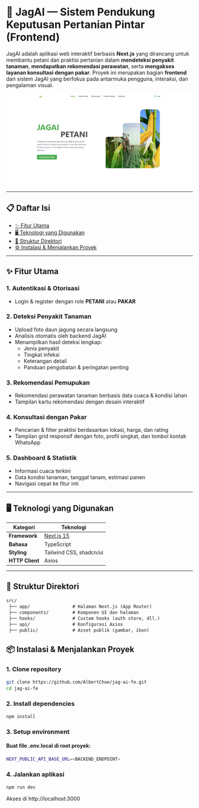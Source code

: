 # 🌱 JagAI — Sistem Pendukung Keputusan Pertanian Pintar (Frontend)

JagAI adalah aplikasi web interaktif berbasis **Next.js** yang dirancang untuk membantu petani dan praktisi pertanian dalam **mendeteksi penyakit tanaman**, **mendapatkan rekomendasi perawatan**, serta **mengakses layanan konsultasi dengan pakar**.
Proyek ini merupakan bagian **frontend** dari sistem JagAI yang berfokus pada antarmuka pengguna, interaksi, dan pengalaman visual.

![Home Page](readme-img/image.png)

---

## 📋 Daftar Isi

- [✨ Fitur Utama](#-fitur-utama)
- [🖥️ Teknologi yang Digunakan](#️-teknologi-yang-digunakan)
- [📂 Struktur Direktori](#-struktur-direktori)
- [⚙️ Instalasi & Menjalankan Proyek](#️-instalasi--menjalankan-proyek)

---

## ✨ Fitur Utama

### 1. **Autentikasi & Otorisasi**

- Login & register dengan role **PETANI** atau **PAKAR**

### 2. **Deteksi Penyakit Tanaman**

- Upload foto daun jagung secara langsung
- Analisis otomatis oleh backend JagAI
- Menampilkan hasil deteksi lengkap:
  - Jenis penyakit
  - Tingkat infeksi
  - Keterangan detail
  - Panduan pengobatan & peringatan penting

### 3. **Rekomendasi Pemupukan**

- Rekomendasi perawatan tanaman berbasis data cuaca & kondisi lahan
- Tampilan kartu rekomendasi dengan desain interaktif

### 4. **Konsultasi dengan Pakar**

- Pencarian & filter praktisi berdasarkan lokasi, harga, dan rating
- Tampilan grid responsif dengan foto, profil singkat, dan tombol kontak WhatsApp

### 5. **Dashboard & Statistik**

- Informasi cuaca terkini
- Data kondisi tanaman, tanggal tanam, estimasi panen
- Navigasi cepat ke fitur inti

---

## 🖥️ Teknologi yang Digunakan

| Kategori        | Teknologi                         |
| --------------- | --------------------------------- |
| **Framework**   | [Next.js 15](https://nextjs.org/) |
| **Bahasa**      | TypeScript                        |
| **Styling**     | Tailwind CSS, shadcn/ui           |
| **HTTP Client** | Axios                             |

---

## 📂 Struktur Direktori

```plaintext
src/
 ├── app/                # Halaman Next.js (App Router)
 ├── components/         # Komponen UI dan halaman
 ├── hooks/              # Custom hooks (auth store, dll.)
 ├── api/                # Konfigurasi Axios
 ├── public/             # Asset publik (gambar, ikon)
```

## 📦 Instalasi & Menjalankan Proyek

### 1. Clone repository

```bash
git clone https://github.com/AlbertChoe/jag-ai-fe.git
cd jag-ai-fe
```

### 2. Install dependencies

```bash
npm install
```

### 3. Setup environment

#### Buat file .env.local di root proyek:

```bash
NEXT_PUBLIC_API_BASE_URL=<BACKEND_ENDPOINT>
```

### 4. Jalankan aplikasi

```bash
npm run dev
```

Akses di http://localhost:3000
